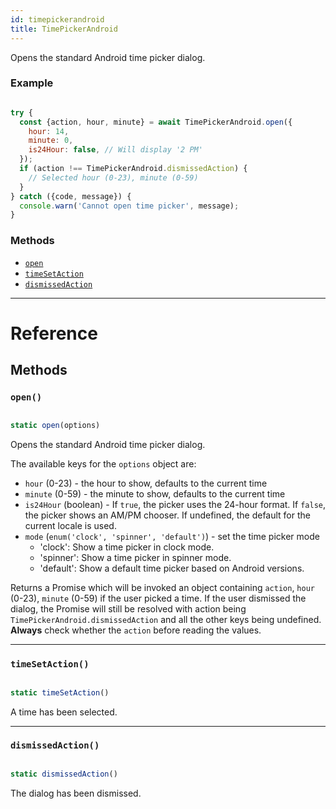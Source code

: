 ```yaml
---
id: timepickerandroid
title: TimePickerAndroid
---
```


Opens the standard Android time picker dialog.

### Example


```javascript

try {
  const {action, hour, minute} = await TimePickerAndroid.open({
    hour: 14,
    minute: 0,
    is24Hour: false, // Will display '2 PM'
  });
  if (action !== TimePickerAndroid.dismissedAction) {
    // Selected hour (0-23), minute (0-59)
  }
} catch ({code, message}) {
  console.warn('Cannot open time picker', message);
}

```


### Methods

* [`open`](timepickerandroid.md#open)
* [`timeSetAction`](timepickerandroid.md#timesetaction)
* [`dismissedAction`](timepickerandroid.md#dismissedaction)

---

# Reference

## Methods

### `open()`


```javascript

static open(options)

```


Opens the standard Android time picker dialog.

The available keys for the `options` object are:

* `hour` (0-23) - the hour to show, defaults to the current time
* `minute` (0-59) - the minute to show, defaults to the current time
* `is24Hour` (boolean) - If `true`, the picker uses the 24-hour format. If `false`, the picker shows an AM/PM chooser. If undefined, the default for the current locale is used.
* `mode` (`enum('clock', 'spinner', 'default')`) - set the time picker mode
  * 'clock': Show a time picker in clock mode.
  * 'spinner': Show a time picker in spinner mode.
  * 'default': Show a default time picker based on Android versions.

Returns a Promise which will be invoked an object containing `action`, `hour` (0-23), `minute` (0-59) if the user picked a time. If the user dismissed the dialog, the Promise will still be resolved with action being `TimePickerAndroid.dismissedAction` and all the other keys being undefined. **Always** check whether the `action` before reading the values.

---

### `timeSetAction()`


```javascript

static timeSetAction()

```


A time has been selected.

---

### `dismissedAction()`


```javascript

static dismissedAction()

```


The dialog has been dismissed.

